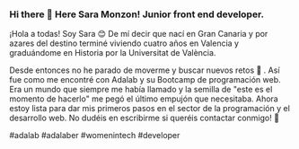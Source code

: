 ### Hi there 👋 Here Sara Monzon! Junior front end developer. 

¡Hola a todas! Soy Sara :blush: De mí decir que nací en Gran Canaria y por azares del destino terminé viviendo cuatro años en Valencia y graduándome en Historia por la Universitat de València.

Desde entonces no he parado de moverme y buscar nuevos retos :thought_balloon: . Así fue como me encontré con Adalab y su Bootcamp de programación web. Era un mundo que siempre me había llamado y la semilla de "este es el momento de hacerlo" me pegó el último empujón que necesitaba. Ahora estoy lista para dar mis primeros pasos en el sector de la programación y el desarrollo web. No dudéis en escribirme si queréis contactar conmigo! :love_letter:

#adalab 
#adalaber
#womenintech
#developer
